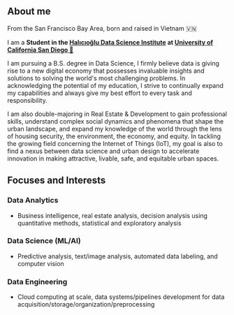 ---
---
## About me

From the San Francisco Bay Area, born and raised in Vietnam 🇻🇳

I am a **Student in the [Halıcıoğlu Data Science Institute](https://datascience.ucsd.edu) at [University of California San Diego 🔱](https://www.ucsd.edu)**

I am pursuing a B.S. degree in Data Science, I firmly believe data is giving rise to a new digital economy that possesses invaluable insights and solutions to solving the world's most challenging problems. In acknowledging the potential of my education, I strive to continually expand my capabilities and always give my best effort to every task and responsibility.

I am also double-majoring in Real Estate & Development to gain professional skills, understand complex social dynamics and phenomena that shape the urban landscape, and expand my knowledge of the world through the lens of housing security, the environment, the economy, and equity. In tackling the growing field concerning the Internet of Things (IoT), my goal is also to find a nexus between data science and urban design to accelerate innovation in making attractive, livable, safe, and equitable urban spaces.


## Focuses and Interests

### Data Analytics
- Business intelligence, real estate analysis, decision analysis using quantitative methods, statistical and exploratory analysis

### Data Science (ML/AI)
- Predictive analysis, text/image analysis, automated data labeling, and computer vision

### Data Engineering
- Cloud computing at scale, data systems/pipelines development for data acquisition/storage/organization/preprocessing
